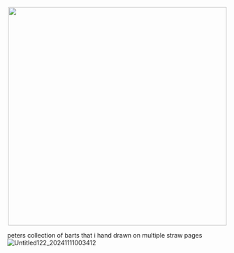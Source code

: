 
<p align="center">
  <img width="500" height="500" src="https://i.imgur.com/LxEanGM.gif">
</p>

peters collection of barts that i hand drawn on multiple straw pages
![Untitled122_20241111003412](https://github.com/user-attachments/assets/c23bd2a5-84ab-462e-b694-71650c572097)

